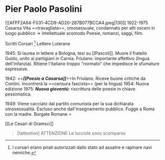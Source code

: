 # Pier Paolo Pasolini
![[AFFF2A64-F031-4CD9-AD20-287B077BCCA4.jpeg|130]]
1922-1975 Casarsa
Vita ==travagliata==, omosessuale, condannato per atti osceni in luogo pubblico -> intellettuale scomodo
Poesie, romanzi, saggi, film. 

Scritti Corsari [^1]
Lettere Luterane

1945: Si laurea in lettere a Bologna, tesi su [[Pascoli]]. Muore il fratello Guido, unito ai partigiani in Carnia. 
Friulano: importante affettivo (lingua dell'infanzia). Ritiene l'italiano troppo "normato" che impedisce le sfumature espressive. 

1942: ==***[[Poesie a Casarsa]]***==In Friulano. Riceve buone critiche da Contini. Incontrerà la ==censura fascista== (per la lingua)
1954: Nuova edizione 
1975: ***Nuova gioventù***: riscrittura delle poesie in chiave pessimistica.  

1949: Viene cacciato dal partito comunista per la sua dichiarata omosessualità. Escluso anche dall'insegnamento pubblico. 
Fugge a Roma con la madre. 
Borgate Romane = 

[[Le Cesari di Gramsci]]

> [!attention] ATTENZIONE
> Le lucciole sono scomparse 




[^1]: I corsari erano pirati autorizzati dallo stato ad assalire e rapinare navi nemiche. 